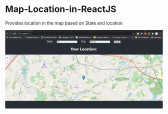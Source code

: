 # Map-Location-in-ReactJS
Provides location in the map based on State and location

![alt text](https://github.com/Harini03/Map-Location-in-ReactJS/blob/main/Belmont_city-SS.PNG)
